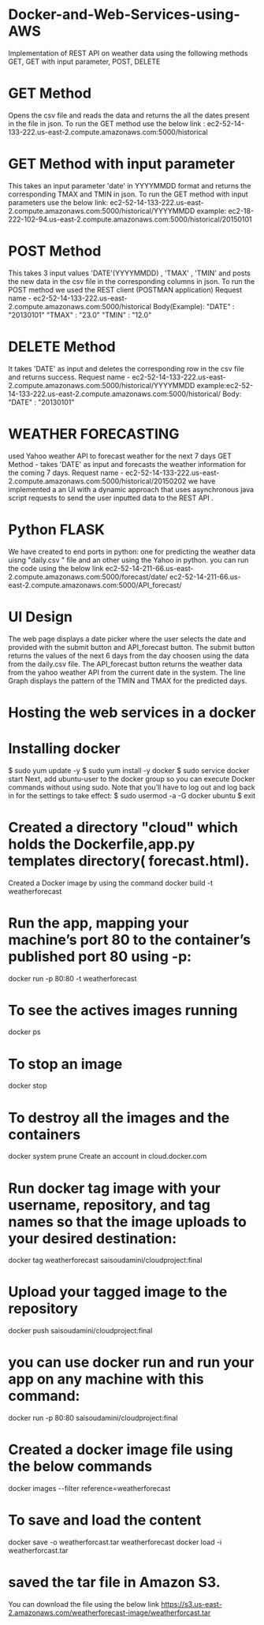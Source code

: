 # Docker-and-Web-Services-using-AWS
Implementation of REST API on weather data using the following methods GET, GET with input parameter, POST, DELETE
# GET Method
Opens the csv file and reads the data and returns the all the dates present in the file in json. To run the GET method use the below link : ec2-52-14-133-222.us-east-2.compute.amazonaws.com:5000/historical
# GET Method with input parameter
This takes an input parameter 'date' in YYYYMMDD format and returns the corresponding TMAX and TMIN in json. To run the GET method with input parameters use the below link: ec2-52-14-133-222.us-east-2.compute.amazonaws.com:5000/historical/YYYYMMDD example: ec2-18-222-102-94.us-east-2.compute.amazonaws.com:5000/historical/20150101
# POST Method
This takes 3 input values 'DATE'(YYYYMMDD) , 'TMAX' , 'TMIN' and posts the new data in the csv file in the corresponding columns in json. To run the POST method we used the REST client (POSTMAN application) Request name - ec2-52-14-133-222.us-east-2.compute.amazonaws.com:5000/historical
Body(Example): "DATE" : "20130101" "TMAX" : "23.0" "TMIN" : "12.0"
# DELETE Method
It takes 'DATE' as input and deletes the corresponding row in the csv file and returns success. Request name - ec2-52-14-133-222.us-east-2.compute.amazonaws.com:5000/historical/YYYYMMDD example:ec2-52-14-133-222.us-east-2.compute.amazonaws.com:5000/historical/ Body: "DATE" : "20130101"
# WEATHER FORECASTING
used Yahoo weather API to forecast weather for the next 7 days GET Method - takes 'DATE' as input and forecasts the weather information for the coming 7 days. Request name - ec2-52-14-133-222.us-east-2.compute.amazonaws.com:5000/historical/20150202
we have implemented a an UI  with a dynamic approach that uses asynchronous java script requests to send the user inputted data to the REST API .
# Python FLASK
We have created to end ports in python: one for predicting the weather data uisng "daily.csv " file and an other using the Yahoo in python. you can run the code using the below link ec2-52-14-211-66.us-east-2.compute.amazonaws.com:5000/forecast/date/ ec2-52-14-211-66.us-east-2.compute.amazonaws.com:5000/API_forecast/
# UI Design
The web page displays a date picker where the user selects the date and provided with the submit button and API_forecast button. The submit button returns the values of the next 6 days from the day choosen using the data from the daily.csv file. The API_forecast button returns the weather data from the yahoo weather API from the current date in the system. The line Graph displays the pattern of the TMIN and TMAX for the predicted days.
# Hosting the web services in a docker
# Installing docker
$ sudo yum update -y $ sudo yum install -y docker $ sudo service docker start
Next, add ubuntu-user to the docker group so you can execute Docker commands without using sudo. Note that you’ll have to log out and log back in for the settings to take effect:
$ sudo usermod -a -G docker ubuntu
$ exit
# Created a directory "cloud" which holds the Dockerfile,app.py templates directory( forecast.html).
Created a Docker image by using the command
docker build -t weatherforecast
# Run the app, mapping your machine’s port 80 to the container’s published port 80 using -p:
docker run -p 80:80 -t weatherforecast
# To see the actives images running
docker ps
# To stop an image
docker stop <imageid>
# To destroy all the images and the containers
docker system prune
Create an account in cloud.docker.com
# Run docker tag image with your username, repository, and tag names so that the image uploads to your desired destination:
docker tag weatherforecast saisoudamini/cloudproject:final
# Upload your tagged image to the repository
docker push saisoudamini/cloudproject:final
# you can use docker run and run your app on any machine with this command:
docker run -p 80:80 saisoudamini/cloudproject:final
# Created a docker image file using the below commands
docker images --filter reference=weatherforecast
# To save and load the content
docker save -o weatherforcast.tar weatherforecast docker load -i weatherforcast.tar
# saved the tar file in Amazon S3.
You can download the file using the below link https://s3.us-east-2.amazonaws.com/weatherforecast-image/weatherforcast.tar
